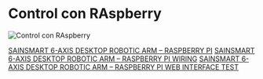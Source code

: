# Control con RAspberry

![Control con RAspberry](https://custom-build-robots.com/wp-content/uploads/2017/11/SainSmart_6_axis_desktop_robotic_Raspberry_Pi_PCA9685_small.jpg)

[SAINSMART 6-AXIS DESKTOP ROBOTIC ARM – RASPBERRY PI](https://custom-build-robots.com/raspberry-pi-robot-cars/sainsmart-6-axis-desktop-robotic-arm-raspberry-pi)
[SAINSMART 6-AXIS DESKTOP ROBOTIC ARM – RASPBERRY PI WIRING](https://custom-build-robots.com/raspberry-pi-robot-cars/sainsmart-6-axis-desktop-robotic-arm-raspberry-pi-wiring/9501?lang=en)
[SAINSMART 6-AXIS DESKTOP ROBOTIC ARM – RASPBERRY PI WEB INTERFACE TEST](https://custom-build-robots.com/raspberry-pi-robot-cars/sainsmart-6-axis-desktop-robotic-arm-raspberry-pi-web-interface-test/9513?lang=en)
